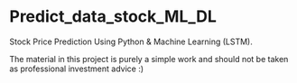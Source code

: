 # Predict_data_stock_ML_DL
Stock Price Prediction Using Python &amp; Machine Learning (LSTM).

The material in this project is purely a simple work  and should not be taken as professional investment advice :)
